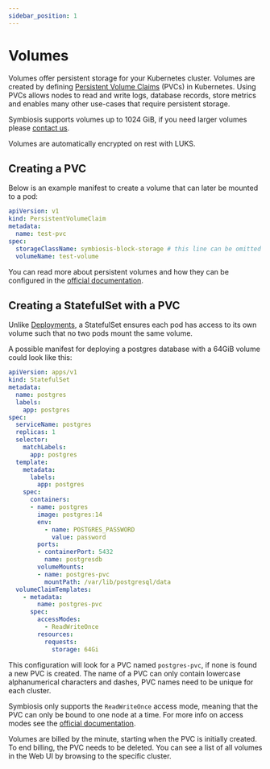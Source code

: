 ```yaml
---
sidebar_position: 1
---
```

# Volumes

Volumes offer persistent storage for your Kubernetes cluster. Volumes are created by defining [Persistent Volume Claims](https://kubernetes.io/docs/concepts/storage/persistent-volumes/) (PVCs) in Kubernetes. Using PVCs allows nodes to read and write logs, database records, store metrics and enables many other use-cases that require persistent storage.

Symbiosis supports volumes up to 1024 GiB, if you need larger volumes please [contact us](mailto:info@symbiosis.host).

Volumes are automatically encrypted on rest with LUKS.

## Creating a PVC

Below is an example manifest to create a volume that can later be mounted to a pod:

```yaml
apiVersion: v1
kind: PersistentVolumeClaim
metadata:
  name: test-pvc
spec:
  storageClassName: symbiosis-block-storage # this line can be omitted as symbiosis-block-storage is the default CSI driver
  volumeName: test-volume
```

You can read more about persistent volumes and how they can be configured in the [official documentation](https://kubernetes.io/docs/concepts/storage/persistent-volumes/).

## Creating a StatefulSet with a PVC

Unlike [Deployments](https://kubernetes.io/docs/concepts/workloads/controllers/deployment/), a StatefulSet ensures each pod has access to its own volume such that no two pods mount the same volume.

A possible manifest for deploying a postgres database with a 64GiB volume could look like this:

```yaml
apiVersion: apps/v1
kind: StatefulSet
metadata:
  name: postgres
  labels:
    app: postgres
spec:
  serviceName: postgres
  replicas: 1
  selector:
    matchLabels:
      app: postgres
  template:
    metadata:
      labels:
        app: postgres
    spec:
      containers:
      - name: postgres
        image: postgres:14
        env:
          - name: POSTGRES_PASSWORD
            value: password
        ports:
        - containerPort: 5432
          name: postgresdb
        volumeMounts:
        - name: postgres-pvc
          mountPath: /var/lib/postgresql/data
  volumeClaimTemplates:
    - metadata:
        name: postgres-pvc
      spec:
        accessModes:
          - ReadWriteOnce
        resources:
          requests:
            storage: 64Gi
```

This configuration will look for a PVC named `postgres-pvc`, if none is found a new PVC is created. The name of a PVC can only contain lowercase alphanumerical characters and dashes, PVC names need to be unique for each cluster.

Symbiosis only supports the `ReadWriteOnce` access mode, meaning that the PVC can only be bound to one node at a time. For more info on access modes see the [official documentation](https://kubernetes.io/docs/concepts/storage/persistent-volumes/#access-modes).

Volumes are billed by the minute, starting when the PVC is initially created. To end billing, the PVC needs to be deleted. You can see a list of all volumes in the Web UI by browsing to the specific cluster.
